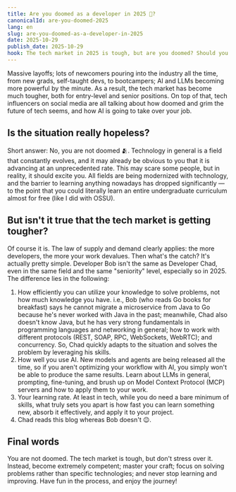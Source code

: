 ```yaml
---
title: Are you doomed as a developer in 2025 🤔?
canonicalId: are-you-doomed-2025
lang: en
slug: are-you-doomed-as-a-developer-in-2025
date: 2025-10-29
publish_date: 2025-10-29
hook: The tech market in 2025 is tough, but are you doomed? Should you consider switching careers? Won't AI easily replace you in a few years or months? Read to find out...
---
```


Massive layoffs; lots of newcomers pouring into the industry all the time, from new grads, self-taught devs, to bootcampers; AI and LLMs becoming more powerful by the minute. As a result, the tech market has become much tougher, both for entry-level and senior positions. On top of that, tech influencers on social media are all talking about how doomed and grim the future of tech seems, and how AI is going to take over your job. 

## Is the situation really hopeless?

Short answer: No, you are not doomed 🫂. Technology in general is a field that constantly evolves, and it may already be obvious to you that it is advancing at an unprecedented rate. This may scare some people, but in reality, it should excite you. All fields are being modernized with technology, and the barrier to learning anything nowadays has dropped significantly — to the point that you could literally learn an entire undergraduate curriculum almost for free (like I did with OSSU).

## But isn't it true that the tech market is getting tougher?

Of course it is. The law of supply and demand clearly applies: the more developers, the more your work devalues. Then what's the catch? It's actually pretty simple. Developer Bob isn't the same as Developer Chad, even in the same field and the same "seniority" level, especially so in 2025. The difference lies in the following:
1. How efficiently you can utilize your knowledge to solve problems, not how much knowledge you have. i.e., Bob (who reads Go books for breakfast) says he cannot migrate a microservice from Java to Go because he's never worked with Java in the past; meanwhile, Chad also doesn't know Java, but he has very strong fundamentals in programming languages and networking in general; how to work with different protocols (REST, SOAP, RPC, WebSockets, WebRTC); and concurrency. So, Chad quickly adapts to the situation and solves the problem by leveraging his skills.
2. How well you use AI. New models and agents are being released all the time, so if you aren't optimizing your workflow with AI, you simply won't be able to produce the same results. Learn about LLMs in general, prompting, fine-tuning, and brush up on Model Context Protocol (MCP) servers and how to apply them to your work.
3. Your learning rate. At least in tech, while you do need a bare minimum of skills, what truly sets you apart is how fast you can learn something new, absorb it effectively, and apply it to your project.
4. Chad reads this blog whereas Bob doesn't 😉.
## Final words

You are not doomed. The tech market is tough, but don't stress over it. Instead, become extremely competent; master your craft; focus on solving problems rather than specific technologies; and never stop learning and improving. Have fun in the process, and enjoy the journey!
